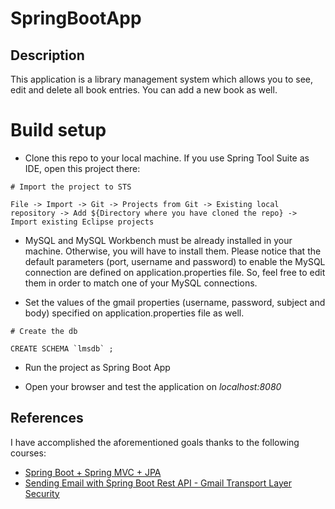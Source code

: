 # SpringBootApp

## Description

This application is a library management system which allows you to see, edit and delete all book entries. You can add a new book as well. 

# Build setup

- Clone this repo to your local machine. If you use Spring Tool Suite as IDE, open this project there:

```
# Import the project to STS

File -> Import -> Git -> Projects from Git -> Existing local repository -> Add ${Directory where you have cloned the repo} -> Import existing Eclipse projects
```

- MySQL and MySQL Workbench must be already installed in your machine. Otherwise, you will have to install them. Please notice that the default parameters (port, username and password) to enable the MySQL connection are defined on application.properties file. So, feel free to edit them in order to match one of your MySQL connections.

- Set the values of the gmail properties (username, password, subject and body) specified on application.properties file as well.

```
# Create the db

CREATE SCHEMA `lmsdb` ;
```

- Run the project as Spring Boot App

- Open your browser and test the application on *localhost:8080*

## References

I have accomplished the aforementioned goals thanks to the following courses:

- [Spring Boot + Spring MVC + JPA](https://www.youtube.com/watch?v=II8V0_ilRbU&list=PLdJYl6XU45uLIHaPBQEj-cEMynAl0oeiz&index=1)
- [Sending Email with Spring Boot Rest API - Gmail Transport Layer Security](https://www.youtube.com/watch?v=G4PUeYbqO80)
